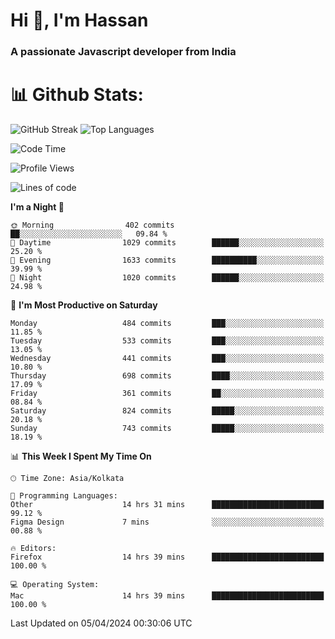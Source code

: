 # Hi 👋, I'm Hassan
### A passionate Javascript developer from India


# 📊 Github Stats:
![GitHub Streak](https://github-readme-streak-stats.herokuapp.com/?user=codeblooded47&theme=dracula&hide_border=false)
![Top Languages](https://github-readme-stats.vercel.app/api/top-langs/?username=codeblooded47&layout=compact&theme=dracula)



<!--START_SECTION:waka-->
![Code Time](http://img.shields.io/badge/Code%20Time-498%20hrs%2011%20mins-blue)

![Profile Views](http://img.shields.io/badge/Profile%20Views-0-blue)

![Lines of code](https://img.shields.io/badge/From%20Hello%20World%20I%27ve%20Written-23.4%20million%20lines%20of%20code-blue)

**I'm a Night 🦉** 

```text
🌞 Morning                402 commits         ██░░░░░░░░░░░░░░░░░░░░░░░   09.84 % 
🌆 Daytime                1029 commits        ██████░░░░░░░░░░░░░░░░░░░   25.20 % 
🌃 Evening                1633 commits        ██████████░░░░░░░░░░░░░░░   39.99 % 
🌙 Night                  1020 commits        ██████░░░░░░░░░░░░░░░░░░░   24.98 % 
```
📅 **I'm Most Productive on Saturday** 

```text
Monday                   484 commits         ███░░░░░░░░░░░░░░░░░░░░░░   11.85 % 
Tuesday                  533 commits         ███░░░░░░░░░░░░░░░░░░░░░░   13.05 % 
Wednesday                441 commits         ███░░░░░░░░░░░░░░░░░░░░░░   10.80 % 
Thursday                 698 commits         ████░░░░░░░░░░░░░░░░░░░░░   17.09 % 
Friday                   361 commits         ██░░░░░░░░░░░░░░░░░░░░░░░   08.84 % 
Saturday                 824 commits         █████░░░░░░░░░░░░░░░░░░░░   20.18 % 
Sunday                   743 commits         █████░░░░░░░░░░░░░░░░░░░░   18.19 % 
```


📊 **This Week I Spent My Time On** 

```text
🕑︎ Time Zone: Asia/Kolkata

💬 Programming Languages: 
Other                    14 hrs 31 mins      █████████████████████████   99.12 % 
Figma Design             7 mins              ░░░░░░░░░░░░░░░░░░░░░░░░░   00.88 % 

🔥 Editors: 
Firefox                  14 hrs 39 mins      █████████████████████████   100.00 % 

💻 Operating System: 
Mac                      14 hrs 39 mins      █████████████████████████   100.00 % 
```


 Last Updated on 05/04/2024 00:30:06 UTC
<!--END_SECTION:waka-->

